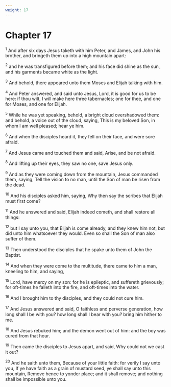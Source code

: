 ```yaml
---
weight: 17
---
```


# Chapter 17

<sup>1</sup> And after six days Jesus taketh with him Peter, and James, and John his brother, and bringeth them up into a high mountain apart: 

<sup>2</sup> and he was transfigured before them; and his face did shine as the sun, and his garments became white as the light. 

<sup>3</sup> And behold, there appeared unto them Moses and Elijah talking with him. 

<sup>4</sup> And Peter answered, and said unto Jesus, Lord, it is good for us to be here: if thou wilt, I will make here three tabernacles; one for thee, and one for Moses, and one for Elijah. 

<sup>5</sup> While he was yet speaking, behold, a bright cloud overshadowed them: and behold, a voice out of the cloud, saying, This is my beloved Son, in whom I am well pleased; hear ye him. 

<sup>6</sup> And when the disciples heard it, they fell on their face, and were sore afraid. 

<sup>7</sup> And Jesus came and touched them and said, Arise, and be not afraid. 

<sup>8</sup> And lifting up their eyes, they saw no one, save Jesus only. 

<sup>9</sup> And as they were coming down from the mountain, Jesus commanded them, saying, Tell the vision to no man, until the Son of man be risen from the dead. 

<sup>10</sup> And his disciples asked him, saying, Why then say the scribes that Elijah must first come? 

<sup>11</sup> And he answered and said, Elijah indeed cometh, and shall restore all things: 

<sup>12</sup> but I say unto you, that Elijah is come already, and they knew him not, but did unto him whatsoever they would. Even so shall the Son of man also suffer of them. 

<sup>13</sup> Then understood the disciples that he spake unto them of John the Baptist. 

<sup>14</sup> And when they were come to the multitude, there came to him a man, kneeling to him, and saying, 

<sup>15</sup> Lord, have mercy on my son: for he is epileptic, and suffereth grievously; for oft-times he falleth into the fire, and oft-times into the water. 

<sup>16</sup> And I brought him to thy disciples, and they could not cure him. 

<sup>17</sup> And Jesus answered and said, O faithless and perverse generation, how long shall I be with you? how long shall I bear with you? bring him hither to me. 

<sup>18</sup> And Jesus rebuked him; and the demon went out of him: and the boy was cured from that hour. 

<sup>19</sup> Then came the disciples to Jesus apart, and said, Why could not we cast it out? 

<sup>20</sup> And he saith unto them, Because of your little faith: for verily I say unto you, If ye have faith as a grain of mustard seed, ye shall say unto this mountain, Remove hence to yonder place; and it shall remove; and nothing shall be impossible unto you. 


